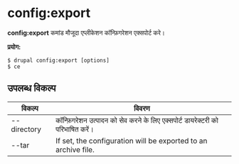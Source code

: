 # config:export
**config:export** कमांड मौजूदा एप्लीकेशन कॉन्फ़िगरेशन एक्सपोर्ट करे।

**प्रयोग:**
```
$ drupal config:export [options] 
$ ce  
```

## उपलब्ध विकल्प
विकल्प | विवरण
-------|-------------
--directory | कॉन्फ़िगरेशन उत्पादन को सेव करने के लिए एक्सपोर्ट डायरेक्टरी को परिभाषित करें।
--tar | If set, the configuration will be exported to an archive file.
